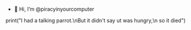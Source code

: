 - 👋 Hi, I’m @piracyinyourcomputer


print("I had a talking parrot.\nBut it didn't say ut was hungry,\n so it died")
<!---
piracyinyourcomputer/piracyinyourcomputer is a ✨ special ✨ repository because its `README.md` (this file) appears on your GitHub profile.
You can click the Preview link to take a look at your changes.
--->
